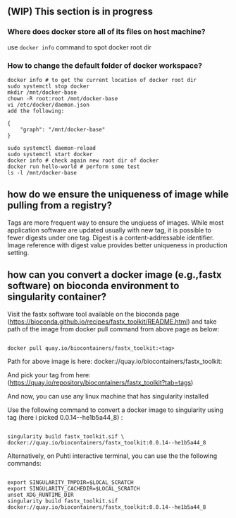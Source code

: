 
## (WIP) This section is in progress

### Where does docker store all of its files on host machine?
use `docker info`  command to spot docker root dir 
### How to change the default folder of docker workspace?
```
docker info # to get the current location of docker root dir
sudo systemctl stop docker
mkdir /mnt/docker-base
chown -R root:root /mnt/docker-base
vi /etc/docker/daemon.json
add the following:

{
    "graph": "/mnt/docker-base"
}

sudo systemctl daemon-reload
sudo systemctl start docker
docker info # check again new root dir of docker
docker run hello-world # perform some test
ls -l /mnt/docker-base
```

## how do we ensure the uniqueness of image while pulling from a registry?
Tags are more frequent way to ensure the unqiuess of images. While  most application software are updated usually with new tag, it is possible to fewer digests under one tag. Digest is a content-addressable identifier. Image reference with digest value provides better uniqueness in production setting.

## how can you convert a docker image (e.g.,fastx software) on bioconda environment to singularity container?

Visit the fastx software tool available on the bioconda page (https://bioconda.github.io/recipes/fastx_toolkit/README.html) and take path of the image from  docker pull command from above page as below:

```

docker pull quay.io/biocontainers/fastx_toolkit:<tag>
```

Path for above image is here: docker://quay.io/biocontainers/fastx_toolkit:<tag>

And pick your tag from here: (https://quay.io/repository/biocontainers/fastx_toolkit?tab=tags)

And now, you can use any linux machine that has singularity installed 

Use the following command to convert a docker image to singularity using tag (here i picked 0.0.14--he1b5a44_8) :

```

singularity build fastx_toolkit.sif \ docker://quay.io/biocontainers/fastx_toolkit:0.0.14--he1b5a44_8

```

Alternatively,  on Puhti interactive terminal, you can use the the following commands:

```

export SINGULARITY_TMPDIR=$LOCAL_SCRATCH
export SINGULARITY_CACHEDIR=$LOCAL_SCRATCH
unset XDG_RUNTIME_DIR
singularity build fastx_toolkit.sif docker://quay.io/biocontainers/fastx_toolkit:0.0.14--he1b5a44_8

```

